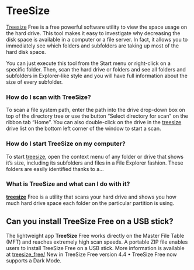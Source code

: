 
# TreeSize

[Treesize](https://tree-size.github.io/) Free is a free powerful software utility to view the space usage on the hard drive.  This tool makes it easy to investigate why decreasing the disk space is available in a computer or a file server. In fact, it allows you to immediately see which folders and subfolders are taking up most of the hard disk space.

You can just execute this tool from the Start menu or right-click on a specific folder. Then, scan the hard drive or folders and see all folders and subfolders in Explorer-like style and you will have full information about the size of every subfolder.


### How do I scan with TreeSize?

To scan a file system path, enter the path into the drive drop-down box on top of the directory tree or use the button “Select directory for scan” on the ribbon tab “Home”. You can also double-click on the drive in the [treesize](https://tree-size.github.io/) drive list on the bottom left corner of the window to start a scan.


### How do I start TreeSize on my computer?
To start [treesize](https://tree-size.github.io/), open the context menu of any folder or drive that shows it’s size, including its subfolders and files in a File Explorer fashion. These folders are easily identified thanks to a…

### What is TreeSize and what can I do with it?

**[treesize](https://tree-size.github.io/)** Free is a utility that scans your hard drive and shows you how much hard drive space each folder on the particular partition is using.

## Can you install TreeSize Free on a USB stick?

The lightweight app **TreeSize** Free works directly on the Master File Table (MFT) and reaches extremely high scan speeds. A portable ZIP file enables users to install TreeSize Free on a USB stick. More information is available at [treesize_free/](https://tree-size.github.io/) New in TreeSize Free version 4.4 • TreeSize Free now supports a Dark Mode.
